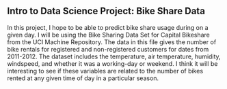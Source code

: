 ## **Intro to Data Science Project: Bike Share Data**
In this project, I hope to be able to predict bike share usage during on a given day.
I will be using the Bike Sharing Data Set for Capital Bikeshare from the UCI Machine Repository.
The data in this file gives the number of bike rentals for registered and non-registered customers for dates from 2011-2012.  The dataset includes the temperature, air temperature, humidity, windspeed, and whether it was a working-day or weekend.
I think it will be interesting to see if these variables are related to the number of bikes rented at any given time of day in a particular season.
